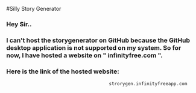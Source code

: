 #Silly Story Generator


### Hey Sir..

### I can't host the storygenerator on GitHub because the GitHub desktop application is not supported on my system. So for now, I have hosted a website on " infinityfree.com ". 

### Here is the link of the hosted website: 
                                          strorygen.infinityfreeapp.com

